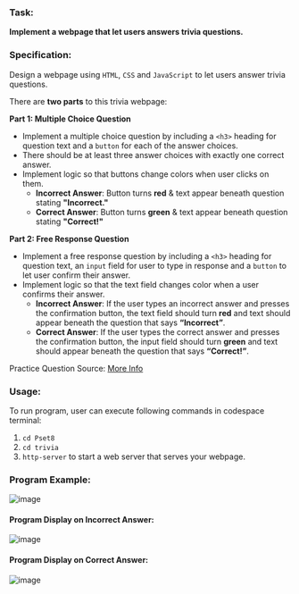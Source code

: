 ### Task: ###
**Implement a webpage that let users answers trivia questions.**

### Specification: ###
Design a webpage using `HTML`, `CSS` and `JavaScript` to let users answer trivia questions.

There are **two parts** to this trivia webpage:

**Part 1: Multiple Choice Question** <br>
- Implement a multiple choice question by including a `<h3>` heading for question text and a `button` for each of the answer choices.
- There should be at least three answer choices with exactly one correct answer.
- Implement logic so that buttons change colors when user clicks on them.
  - **Incorrect Answer**: Button turns **red** & text appear beneath question stating **"Incorrect."**
  - **Correct Answer**: Button turns **green** & text appear beneath question stating **"Correct!"**

**Part 2: Free Response Question** <br>
- Implement a free response question by including a `<h3>` heading for question text, an `input` field for user to type in response and a `button` to let user confirm their answer.
- Implement logic so that the text field changes color when a user confirms their answer.
  - **Incorrect Answer**: If the user types an incorrect answer and presses the confirmation button, the text field should turn **red** and text should appear beneath the question that says **“Incorrect”**.
  - **Correct Answer**: If the user types the correct answer and presses the confirmation button, the input field should turn **green** and text should appear beneath the question that says **“Correct!”**.
  
Practice Question Source: [More Info](https://cs50.harvard.edu/x/2022/labs/8/)
 
### Usage: ###
To run program, user can execute following commands in codespace terminal:
1. `cd Pset8`
2. `cd trivia`
3. `http-server` to start a web server that serves your webpage.

### Program Example: ###
![image](https://user-images.githubusercontent.com/107826905/214802155-9b415309-6358-4f72-8653-5cf2c63bd5c2.png)

#### Program Display on Incorrect Answer: ####

![image](https://user-images.githubusercontent.com/107826905/214802548-2db41a7f-5dec-46b8-9a42-ccb0998d3aa0.png)

#### Program Display on Correct Answer: ####

![image](https://user-images.githubusercontent.com/107826905/214802892-2d6002ed-fa32-48a9-a6c0-af335a876853.png)

